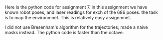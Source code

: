 Here is the python code for assignment 7.
in this assignment we have known robot poses, and laser readings for exch of the 686 poses. the task is to map the environmnet.
This is relatively easy assignmnet.

I did not use Bresenham's algorithm for the trajectories; made a naive masks instead. The python code is faster than the octave.

